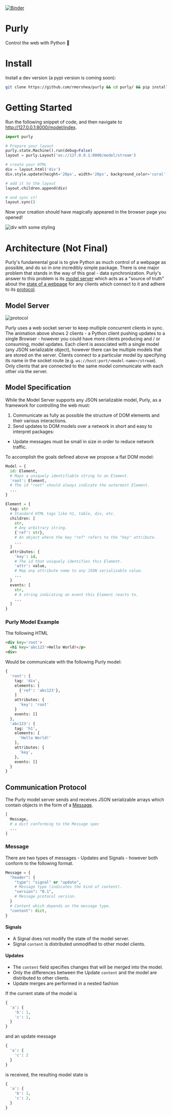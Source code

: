 [![Binder](https://mybinder.org/badge.svg)](https://mybinder.org/v2/gh/rmorshea/purly/master?filepath=examples/notebooks)


# Purly

Control the web with Python :snake:


# Install

Install a dev version (a pypi version is coming soon):

```bash
git clone https://github.com/rmorshea/purly && cd purly/ && pip install -e . -r requirements.txt
```


# Getting Started

Run the following snippet of code, and then navigate to http://127.0.0.1:8000/model/index.

```python
import purly

# Prepare your layout
purly.state.Machine().run(debug=False)
layout = purly.Layout('ws://127.0.0.1:8000/model/stream')

# create your HTML
div = layout.html('div')
div.style.update(height='20px', width='20px', background_color='coral')

# add it to the layout
layout.children.append(div)

# and sync it!
layout.sync()
```

Now your creation should have magically appeared in the browser page you opened!

![div with some styling](https://raw.githubusercontent.com/rmorshea/purly/master/docs/getting-started-div.png)


# Architecture (Not Final)

Purly's fundamental goal is to give Python as much control of a webpage as possible, and do so in one incredibly simple package. There is one major problem that stands in the way of this goal - data synchronization. Purly's answer to this problem is its [model server](#model-server) which acts as a "source of truth" about the [state of a webpage](#model-specification) for any clients which connect to it and adhere to its [protocol](#communication-protocol).


## Model Server

![protocol](https://raw.githubusercontent.com/rmorshea/purly/master/docs/protocol/protocol.gif)

Purly uses a web socket server to keep multiple concurrent clients in sync. The animation above shows 2 clients - a Python client pushing updates to a single Browser - however you could have more clients producing and / or consuming, model updates. Each client is associated with a single model (any JSON serializable object), however there can be multiple models that are stored on the server. Clients connect to a particular model by specifying its name in the socket route (e.g. `ws://host:port/<model-name>/stream`). Only clients that are connected to the same model communicate with each other via the server.


## Model Specification

While the Model Server supports any JSON serializable model, Purly, as a framework for controlling the web must:

1. Communicate as fully as possible the structure of DOM elements and their various interactions.
2. Send updates to DOM models over a network in short and easy to interpret packages:
  + Update messages must be small in size in order to reduce network traffic.

To accomplish the goals defined above we propose a flat DOM model:

```python
Model = {
  id: Element,
  # Maps a uniquely identifiable string to an Element.
  'root': Element,
  # The id "root" should always indicate the outermost Element.
  ...
}
```

```python
Element = {
  tag: str
  # Standard HTML tags like h1, table, div, etc.
  children: [
    str,
    # Any arbitrary string.
    {'ref': str},
    # An object where the key "ref" refers to the "key" attribute.
    ...
  ]
  attributes: {
    'key': id,
    # The id that uniquely identifies this Element.
    'attr': value,
    # Map any attribute name to any JSON serializable value.
    ...
  }
  events: [
    str,
    # A string indicating an event this Element reacts to.
    ...
  ]
}
```


### Purly Model Example

The following HTML

```html
<div key='root'>
  <h1 key='abc123'>Hello World!</p>
<div>
```

Would be communicate with the following Purly model:

```python
{
  'root': {
    tag: 'div',
    elements: [
      {'ref': 'abc123'},
    ]
    attributes: {
      'key': 'root'
    }
    events: []
  },
  'abc123': {
    tag: 'h1',
    elements: [
      'Hello World!'
    ],
    attributes: {
      'key',
    },
    events: []
  }
}
```


## Communication Protocol

The Purly model server sends and receives JSON serializable arrays which contain objects in the form of a [Message](#message).

```python
[
  Message,
  # a dict conforming to the Message spec
  ...
]
```


### Message

There are two types of messages - Updates and Signals - however both conform to the following format.

```python
Message = {
  "header": {
    "type": "signal" or "update",
    # Message type (indicates the kind of content).
    "version": "0.1",
    # Message protocol version.
  }
  # Content which depends on the message type.
  "content": dict,
}
```


#### Signals

+ A Signal does not modify the state of the model server.
+ Signal `content` is distributed unmodified to other model clients.


#### Updates

+ The `content` field specifies changes that will be merged into the model.
+ Only the differences between the Update `content` and the model are distributed to other clients.
+ Update merges are performed in a nested fashion

If the current state of the model is

```python
{
  'a': {
    'b': 1,
    'c': 1,
  }
}
```

and an update message

```python
{
  'a': {
    'c': 2
  }
}
```

is received, the resulting model state is

```python
{
  'a': {
    'b': 1,
    'c': 2,
  }
}
```
